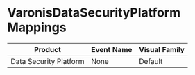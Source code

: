 # VaronisDataSecurityPlatform Mappings
|Product|Event Name|Visual Family|
|-------|----------|-------------|
|Data Security Platform|None|Default|
